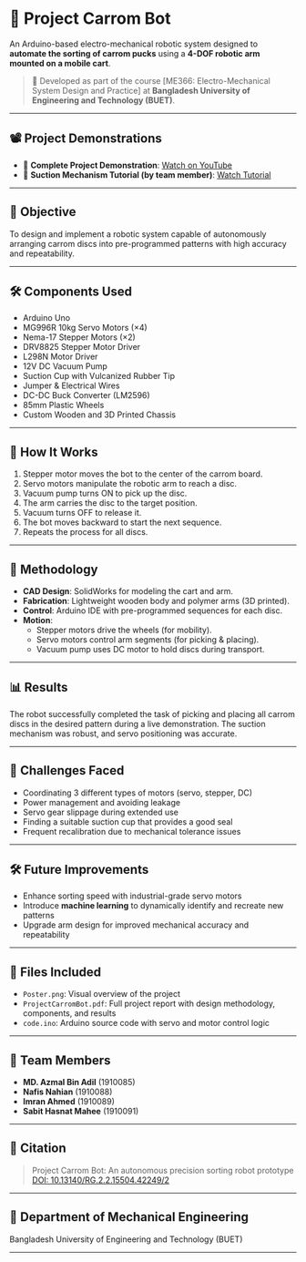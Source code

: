 # 🤖 Project Carrom Bot

An Arduino-based electro-mechanical robotic system designed to **automate the sorting of carrom pucks** using a **4-DOF robotic arm mounted on a mobile cart**.

> 🚀 Developed as part of the course [ME366: Electro-Mechanical System Design and Practice] at **Bangladesh University of Engineering and Technology (BUET)**.

---

## 📽️ Project Demonstrations

- 🎯 **Complete Project Demonstration**: [Watch on YouTube](https://www.youtube.com/watch?v=0QuMNoEQiSg)
- 🧲 **Suction Mechanism Tutorial (by team member)**: [Watch Tutorial](https://www.youtube.com/watch?v=8Wvk7AqxIFw)

---

## 🧠 Objective

To design and implement a robotic system capable of autonomously arranging carrom discs into pre-programmed patterns with high accuracy and repeatability.

---

## 🛠️ Components Used

- Arduino Uno
- MG996R 10kg Servo Motors (×4)
- Nema-17 Stepper Motors (×2)
- DRV8825 Stepper Motor Driver
- L298N Motor Driver
- 12V DC Vacuum Pump
- Suction Cup with Vulcanized Rubber Tip
- Jumper & Electrical Wires
- DC-DC Buck Converter (LM2596)
- 85mm Plastic Wheels
- Custom Wooden and 3D Printed Chassis

---

## 🧩 How It Works

1. Stepper motor moves the bot to the center of the carrom board.
2. Servo motors manipulate the robotic arm to reach a disc.
3. Vacuum pump turns ON to pick up the disc.
4. The arm carries the disc to the target position.
5. Vacuum turns OFF to release it.
6. The bot moves backward to start the next sequence.
7. Repeats the process for all discs.

---

## 🧪 Methodology

- **CAD Design**: SolidWorks for modeling the cart and arm.
- **Fabrication**: Lightweight wooden body and polymer arms (3D printed).
- **Control**: Arduino IDE with pre-programmed sequences for each disc.
- **Motion**: 
  - Stepper motors drive the wheels (for mobility).
  - Servo motors control arm segments (for picking & placing).
  - Vacuum pump uses DC motor to hold discs during transport.

---

## 📊 Results

The robot successfully completed the task of picking and placing all carrom discs in the desired pattern during a live demonstration. The suction mechanism was robust, and servo positioning was accurate.

---

## 🧠 Challenges Faced

- Coordinating 3 different types of motors (servo, stepper, DC)
- Power management and avoiding leakage
- Servo gear slippage during extended use
- Finding a suitable suction cup that provides a good seal
- Frequent recalibration due to mechanical tolerance issues

---

## 🛠️ Future Improvements

- Enhance sorting speed with industrial-grade servo motors
- Introduce **machine learning** to dynamically identify and recreate new patterns
- Upgrade arm design for improved mechanical accuracy and repeatability

---

## 📂 Files Included

- `Poster.png`: Visual overview of the project
- `ProjectCarromBot.pdf`: Full project report with design methodology, components, and results
- `code.ino`: Arduino source code with servo and motor control logic

---

## 👥 Team Members

- **MD. Azmal Bin Adil** (1910085)
- **Nafis Nahian** (1910088)
- **Imran Ahmed** (1910089)
- **Sabit Hasnat Mahee** (1910091)

---

## 📘 Citation

> Project Carrom Bot: An autonomous precision sorting robot prototype  
> [DOI: 10.13140/RG.2.2.15504.42249/2](https://www.researchgate.net/publication/384443774)

---

## 🏫 Department of Mechanical Engineering  
Bangladesh University of Engineering and Technology (BUET)

---


